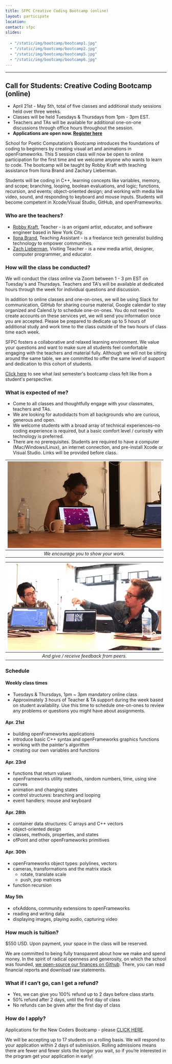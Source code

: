 ```yaml
---
title: SFPC Creative Coding Bootcamp (online)
layout: participate
location:
contact: sfpc
slides:

  - "/static/img/bootcamp/bootcamp1.jpg"
  - "/static/img/bootcamp/bootcamp2.jpg"
  - "/static/img/bootcamp/bootcamp5.jpg"
  - "/static/img/bootcamp/bootcamp6.jpg"  
---
```

***

## Call for Students: Creative Coding Bootcamp (online)
- April 21st - May 5th, total of five classes and additional study sessions held over three weeks.
- Classes will be held Tuesdays & Thursdays from 1pm - 3pm EST.
- Teachers and TAs will be available for additional one-on-one discussions through office hours throughout the session.
- **Applications are open now. [Register here](https://airtable.com/shr4DF0I48cpZB9Le)**

School for Poetic Computation’s Bootcamp introduces the foundations of coding to beginners by creating visual art and animations in openFrameworks. This 5 session class will now be open to online participation for the first time and we welcome anyone who wants to learn to code. The bootcamp will be taught by Robby Kraft with teaching assistance from Ilona Brand and Zachary Lieberman.  

Students will be coding in C++, learning concepts like variables, memory, and scope; branching, looping, boolean evaluations, and logic; functions, recursion, and events; object-oriented design; and working with media like video, sound, and responding to keyboard and mouse inputs. Students will become competent in Xcode/Visual Studio, GitHub, and openFrameworks.

### Who are the teachers?
- [Robby Kraft](http://robbykraft.com/), Teacher - is an origami artist, educator, and software engineer based in New York City.
- [Ilona Brand](https://theilonabrand.com/), Teaching Assistant - is a freelance tech generalist building technology to empower communities.
- [Zach Lieberman](http://zach.li/), Visiting Teacher - is a new media artist, designer, computer programmer, and educator.

### How will the class be conducted?
We will conduct the class online via Zoom between 1 - 3 pm EST on Tuesday's and Thursdays. Teachers and TA's will be available at dedicated hours through the week for individual questions and discussion.

In addition to online classes and one-on-ones, we will be using Slack for communication, GitHub for sharing course material, Google calendar to stay organized and Calend.ly to schedule one-on-ones. You do not need to create accounts on these services yet, we will send you information once you are accepted. Please be prepared to dedicate up to 5 hours of additional study and work time to the class outside of the two hours of class time each week.

SFPC fosters a collaborative and relaxed learning environment. We value your questions and want to make sure all students feel comfortable engaging with the teachers and material fully.  Although we will not be sitting around the same table, we are committed to offer the same level of support and dedication to this cohort of students.

[Click here](https://medium.com/sfpc/sfpc-fall-2019-bootcamp-week-b77877b4df23) to see what last semester's bootcamp class felt like from a student's perspective.

### What is expected of me?
- Come to all classes and thoughtfully engage with your classmates, teachers and TAs.
- We are looking for autodidacts from all backgrounds who are curious, generous and open.
- We welcome students with a broad array of technical experiences–no coding experience is required, but a basic comfort level / curiosity with technology is preferred.
- There are no prerequisites. Students are required to have a computer (Mac/Windows/Linux), an internet connection, and pre-install Xcode or Visual Studio. Links will be provided before class.


| ![We encourage you to show your work.](/static/img/bootcamp/april.gif) |
|:--:|
| *We encourage you to show your work.* |

| ![And give / receive feedback from peers.](/static/img/bootcamp/colin_nik.gif) |
|:--:|
| *And give / receive feedback from peers.* |

  
### Schedule

#### Weekly class times
- Tuesdays & Thursdays, 1pm ~ 3pm mandatory online class
- Approximately 3 hours of Teacher & TA support during the week based on student availability. Use this time to schedule one-on-ones to review any problems or questions you might have about assignments.


#### Apr. 21st
- building openFrameworks applications
- introduce basic C++ syntax and openFrameworks graphics functions
- working with the painter's algorithm
- creating our own variables and functions


#### Apr. 23rd
- functions that return values
- openFrameworks utility methods, random numbers, time, using sine curves
- animation and changing states
- control structures: branching and looping
- event handlers: mouse and keyboard


#### Apr. 28th
- container data structures: C arrays and C++ vectors
- object-oriented design
- classes, methods, properties, and states
- ofPoint and other openFrameworks primitives


#### Apr. 30th
- openFrameworks object types: polylines, vectors
- cameras, transformations and the matrix stack
  - rotate, translate scale
  - push, pop matrices
- function recursion


#### May 5th
- ofxAddons, community extensions to openFrameworks
- reading and writing data
- displaying images, playing audio, capturing video


### How much is tuition?
$550 USD. Upon payment, your space in the class will be reserved.

We are committed to being fully transparent about how we make and spend money. In the spirit of radical openness and generosity, on which the school was founded, [we open-source our finances on Github](https://github.com/sfpc/finance-and-administration). There, you can read financial reports and download raw statements.


### What if I can’t go, can I get a refund?
- Yes, we can give you 100% refund up to 2 days before class starts
- 50% refund after 2 days, until the first day of class
- No refunds can be given after the first day of class


### How do I apply?
Applications for the New Coders Bootcamp - please [CLICK HERE](https://airtable.com/shr4DF0I48cpZB9Le).  

We will be accepting up to 17 students on a rolling basis. We will respond to your application within 2 days of submission. Rolling admissions means there are fewer and fewer slots the longer you wait, so if you’re interested in the program get your application in early!
